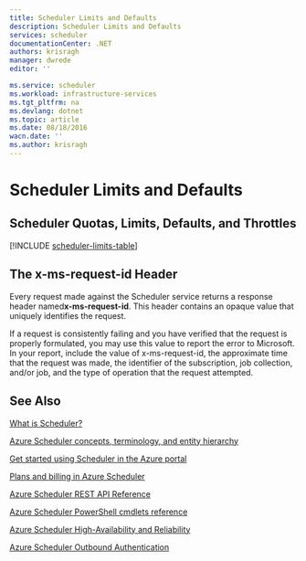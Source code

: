 ```yaml
---
title: Scheduler Limits and Defaults
description: Scheduler Limits and Defaults
services: scheduler
documentationCenter: .NET
authors: krisragh
manager: dwrede
editor: ''

ms.service: scheduler
ms.workload: infrastructure-services
ms.tgt_pltfrm: na
ms.devlang: dotnet
ms.topic: article
ms.date: 08/18/2016
wacn.date: ''
ms.author: krisragh
---
```


# Scheduler Limits and Defaults

## Scheduler Quotas, Limits, Defaults, and Throttles

[!INCLUDE [scheduler-limits-table](../../includes/scheduler-limits-table.md)]

## The x-ms-request-id Header

Every request made against the Scheduler service returns a response header named**x-ms-request-id**. This header contains an opaque value that uniquely identifies the request.

If a request is consistently failing and you have verified that the request is properly formulated, you may use this value to report the error to Microsoft. In your report, include the value of x-ms-request-id, the approximate time that the request was made, the identifier of the subscription, job collection, and/or job, and the type of operation that the request attempted.

## See Also

 [What is Scheduler?](./scheduler-intro.md)

 [Azure Scheduler concepts, terminology, and entity hierarchy](./scheduler-concepts-terms.md)

 [Get started using Scheduler in the Azure portal](./scheduler-get-started-portal.md)

 [Plans and billing in Azure Scheduler](./scheduler-plans-billing.md)

 [Azure Scheduler REST API Reference](https://msdn.microsoft.com/zh-cn/library/mt629143)   

 [Azure Scheduler PowerShell cmdlets reference](./scheduler-powershell-reference.md)

 [Azure Scheduler High-Availability and Reliability](./scheduler-high-availability-reliability.md)

 [Azure Scheduler Outbound Authentication](./scheduler-outbound-authentication.md)